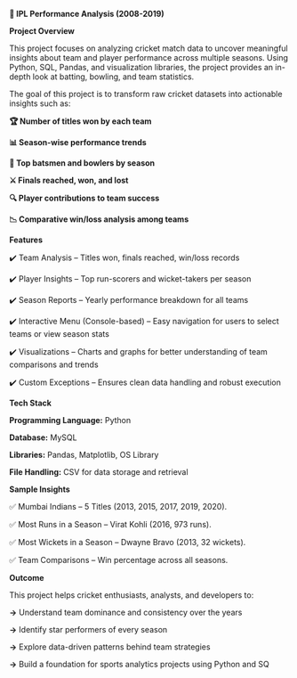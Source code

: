 **🏏 IPL Performance Analysis (2008-2019)**


**Project Overview**

This project focuses on analyzing cricket match data to uncover meaningful insights about team and player performance across multiple seasons. Using Python, SQL, Pandas, and visualization libraries, the project provides an in-depth look at batting, bowling, and team statistics.

The goal of this project is to transform raw cricket datasets into actionable insights such as:

**🏆 Number of titles won by each team**

**📊 Season-wise performance trends**

**👑 Top batsmen and bowlers by season**

**⚔️ Finals reached, won, and lost**

**🔍 Player contributions to team success**

**📉 Comparative win/loss analysis among teams**

**Features**

✔️ Team Analysis – Titles won, finals reached, win/loss records

✔️ Player Insights – Top run-scorers and wicket-takers per season

✔️ Season Reports – Yearly performance breakdown for all teams

✔️ Interactive Menu (Console-based) – Easy navigation for users to select teams or view season stats

✔️ Visualizations – Charts and graphs for better understanding of team comparisons and trends

✔️ Custom Exceptions – Ensures clean data handling and robust execution

**Tech Stack**

**Programming Language:** Python 

**Database:** MySQL 

**Libraries:** Pandas, Matplotlib, OS Library

**File Handling:** CSV for data storage and retrieval

**Sample Insights**

✅ Mumbai Indians – 5 Titles (2013, 2015, 2017, 2019, 2020).

✅ Most Runs in a Season – Virat Kohli (2016, 973 runs).

✅ Most Wickets in a Season – Dwayne Bravo (2013, 32 wickets).

✅ Team Comparisons – Win percentage across all seasons.

 **Outcome**

 This project helps cricket enthusiasts, analysts, and developers to:

**->** Understand team dominance and consistency over the years

**->** Identify star performers of every season

**->** Explore data-driven patterns behind team strategies

**->** Build a foundation for sports analytics projects using Python and SQ

